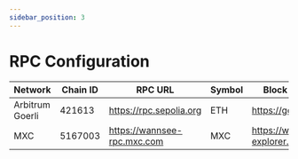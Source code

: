 ```yaml
---
sidebar_position: 3
---
```


# RPC Configuration

| Network         | Chain ID | RPC URL                     | Symbol | Block Explorer URL                |
|-----------------|----------|-----------------------------|--------|-----------------------------------|
| Arbitrum Goerli | 421613   | https://rpc.sepolia.org     | ETH    | https://goerli.arbiscan.io/       |
| MXC             | 5167003  | https://wannsee-rpc.mxc.com | MXC    | https://wannsee-explorer.mxc.com/ |
